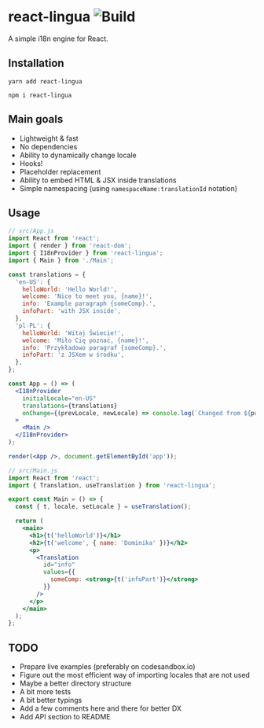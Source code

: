 # react-lingua ![Build](https://action-badges.now.sh/visualfanatic/react-lingua)

A simple i18n engine for React.

## Installation

```
yarn add react-lingua
```

```
npm i react-lingua
```

## Main goals

* Lightweight & fast
* No dependencies
* Ability to dynamically change locale
* Hooks!
* Placeholder replacement
* Ability to embed HTML & JSX inside translations
* Simple namespacing (using `namespaceName:translationId` notation)

## Usage

```jsx
// src/App.js
import React from 'react';
import { render } from 'react-dom';
import { I18nProvider } from 'react-lingua';
import { Main } from './Main';

const translations = {
  'en-US': {
    helloWorld: 'Hello World!',
    welcome: 'Nice to meet you, {name}!',
    info: 'Example paragraph {someComp}.',
    infoPart: 'with JSX inside',
  },
  'pl-PL': {
    helloWorld: 'Witaj Świecie!',
    welcome: 'Miło Cię poznać, {name}!',
    info: 'Przykładowo paragraf {someComp}.',
    infoPart: 'z JSXem w środku',
  },
};

const App = () => (
  <I18nProvider
    initialLocale="en-US"
    translations={translations}
    onChange={(prevLocale, newLocale) => console.log(`Changed from ${prevLocale} to ${newLocale}`)}
  >
    <Main />
  </I18nProvider>
);

render(<App />, document.getElementById('app'));
```

```jsx
// src/Main.js
import React from 'react';
import { Translation, useTranslation } from 'react-lingua';

export const Main = () => {
  const { t, locale, setLocale } = useTranslation();

  return (
    <main>
      <h1>{t('helloWorld')}</h1>
      <h2>{t('welcome', { name: 'Dominika' })}</h2>
      <p>
        <Translation
          id="info"
          values={{
            someComp: <strong>{t('infoPart')}</strong>
          }}
        />
      </p>
    </main>
  );
};
```

## TODO

* Prepare live examples (preferably on codesandbox.io)
* Figure out the most efficient way of importing locales that are not used
* Maybe a better directory structure
* A bit more tests
* A bit better typings
* Add a few comments here and there for better DX
* Add API section to README

